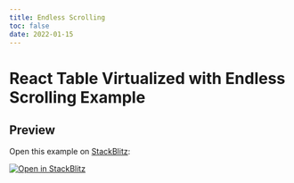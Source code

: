 ```yaml
---
title: Endless Scrolling
toc: false
date: 2022-01-15
---
```


# React Table Virtualized with Endless Scrolling Example

## Preview

Open this example on [StackBlitz](https://stackblitz.com):

[![Open in StackBlitz](https://developer.stackblitz.com/img/open_in_stackblitz.svg)](https://stackblitz.com/github/Elijah-Oppenheim/elijah-oppenheim.github.io/tree/main/posts/react-table-virtualized-endless-scrolling?file=src/Table.jsx)
